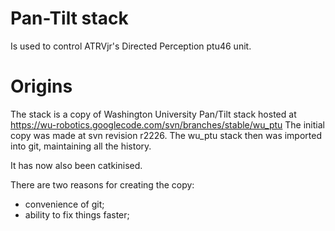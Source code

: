 Pan-Tilt stack
==============

Is used to control ATRVjr's Directed Perception ptu46 unit.

Origins
==============

The stack is a copy of Washington University Pan/Tilt stack hosted at
https://wu-robotics.googlecode.com/svn/branches/stable/wu_ptu
The initial copy was made at svn revision r2226.
The wu_ptu stack then was imported into git, maintaining all the history.

It has now also been catkinised.

There are two reasons for creating the copy:
* convenience of git;
* ability to fix things faster;
